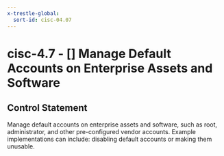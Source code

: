 ```yaml
---
x-trestle-global:
  sort-id: cisc-04.07
---
```


# cisc-4.7 - \[\] Manage Default Accounts on Enterprise Assets and Software

## Control Statement

Manage default accounts on enterprise assets and software, such as root, administrator, and other pre-configured vendor accounts. Example implementations can include: disabling default accounts or making them unusable.
